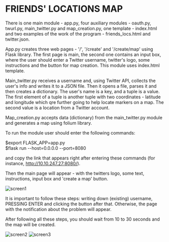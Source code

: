 # FRIENDS' LOCATIONS MAP  
There is one main module - app.py, four auxiliary modules - oauth.py, twurl.py, main_twitter.py and map_creation.py, one template - index.html and two examples of the work of the program - friends_locs.html and twitter.json.

App.py creates three web pages - '/', '/create' and '/create/map' using Flask library. The first page is main, the second one contains an input box, where the user should enter a Twitter username, twitter's logo, some instructions and the button for map creation. This module uses index.html template.

Main_twitter.py receives a username and, using Twitter API, collects the user's info and writes it to a JSON file. Then it opens a file, parses it and then creates a dictionary. The user's name is a key, and a tuple is a value. The first element of a tuple is another tuple with two coordinates - latitude and longitude which qre further going to help locate markers on a map. The second value is a location from a Twitter account.

Map_creation.py accepts data (dictionary) from the main_twitter.py module and generates a map using folium library.

To run the module user should enter the following commands:

$export FLASK_APP=app.py <br />
$flask run --host=0.0.0.0 --port=8080

and copy the link that appears right after entering these commands (for instance, http://10.10.247.27:8080/).

Then the main page will appear - with the twitters logo, some text, instructions, input box and 'create a map' button.

![screen1](https://user-images.githubusercontent.com/91615687/154692677-97db1c3f-5874-4f98-b913-a46e1d680ec3.jpg)

It is important to follow these steps: writing down (existing) username, PRESSING ENTER and clicking the button after that. Otherwise, the page with the notification about the problem will appear.

After following all these steps, you should wait from 10 to 30 seconds and the map will be created.

![screen2](https://user-images.githubusercontent.com/91615687/154692715-fe078b32-5810-4e59-bbb5-b9f74061df59.jpg)
![screen3](https://user-images.githubusercontent.com/91615687/154692742-58f3c1eb-d85c-4363-8da2-c4a2fe5e647f.jpg)
